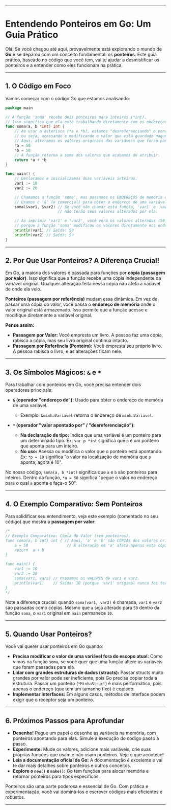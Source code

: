 -----

# Entendendo Ponteiros em Go: Um Guia Prático

Olá\! Se você chegou até aqui, provavelmente está explorando o mundo de **Go** e se deparou com um conceito fundamental: os **ponteiros**. Este guia prático, baseado no código que você tem, vai te ajudar a desmistificar os ponteiros e a entender como eles funcionam na prática.

-----

## 1\. O Código em Foco

Vamos começar com o código Go que estamos analisando:

```go
package main

// A função 'soma' recebe dois ponteiros para inteiros (*int).
// Isso significa que ela está trabalhando diretamente com os endereços de memória das variáveis.
func soma(a, b *int) int {
    // Ao usar o asterisco (*a e *b), estamos "desreferenciando" o ponteiro,
    // ou seja, acessando e modificando o valor que está guardado naquele endereço de memória.
    // Aqui, alteramos os valores originais das variáveis que foram passadas para 50.
    *a = 50
    *b = 50
    // A função retorna a soma dos valores que acabamos de atribuir.
    return *a + *b
}

func main() {
    // Declaramos e inicializamos duas variáveis inteiras.
    var1 := 10
    var2 := 20

    // Chamamos a função 'soma', mas passamos os ENDEREÇOS de memória de var1 e var2.
    // Usamos o '&' (e comercial) para obter o endereço de uma variável.
    soma(&var1, &var2) // Se você não chamar esta função, 'var1' e 'var2'
                       // não terão seus valores alterados por ela.

    // Ao imprimir 'var1' e 'var2', você verá os valores alterados (50),
    // porque a função 'soma' modificou os valores diretamente nos endereços de memória originais.
    println(var1) // Saída: 50
    println(var2) // Saída: 50
}
```

-----

## 2\. Por Que Usar Ponteiros? A Diferença Crucial\!

Em Go, a maioria dos valores é passada para funções por **cópia (passagem por valor)**. Isso significa que a função recebe uma cópia independente da variável original. Qualquer alteração feita nessa cópia não afeta a variável de onde ela veio.

**Ponteiros (passagem por referência)** mudam essa dinâmica. Em vez de passar uma cópia do valor, você passa o **endereço de memória** onde o valor original está armazenado. Isso permite que a função acesse e modifique diretamente a variável original.

**Pense assim:**

  * **Passagem por Valor:** Você empresta um livro. A pessoa faz uma cópia, rabisca a cópia, mas seu livro original continua intacto.
  * **Passagem por Referência (Ponteiro):** Você empresta seu próprio livro. A pessoa rabisca o livro, e as alterações ficam nele.

-----

## 3\. Os Símbolos Mágicos: `&` e `*`

Para trabalhar com ponteiros em Go, você precisa entender dois operadores principais:

  * **`&` (operador "endereço de"):** Usado para obter o endereço de memória de uma variável.

      * Exemplo: `&minhaVariavel` retorna o endereço de `minhaVariavel`.

  * **`*` (operador "valor apontado por" / "desreferenciação"):**

      * **Na declaração de tipo:** Indica que uma variável é um ponteiro para um determinado tipo. Ex: `var p *int` significa que `p` é um ponteiro que aponta para um inteiro.
      * **No uso:** Acessa ou modifica o valor que o ponteiro está apontando. Ex: `*p = 10` significa "o valor na localização de memória que `p` aponta, agora é 10".

No nosso código, `soma(a, b *int)` significa que `a` e `b` são ponteiros para inteiros. Dentro da função, `*a = 50` significa "pegue o valor no endereço para o qual `a` aponta e faça-o 50".

-----

## 4\. O Exemplo Comparativo: Sem Ponteiros

Para solidificar seu entendimento, veja este exemplo (comentado no seu código) que mostra a **passagem por valor**:

```go
/*
// Exemplo Comparativo: Cópia do Valor (sem ponteiros)
func soma(a, b int) int { // Aqui, 'a' e 'b' são CÓPIAS dos valores originais.
    a = 50                 // A alteração em 'a' afeta apenas esta cópia local.
    return  a + b
}

func main() {
    var1 := 10
    var2 := 20
    soma(var1, var2) // Passamos os VALORES de var1 e var2.
    println(var1)    // Saída: 10 (porque 'var1' original nunca foi tocado)
}
*/
```

Note a diferença crucial: quando `soma(var1, var2)` é chamada, `var1` e `var2` são passadas como cópias. Mesmo que `a` seja alterado para `50` dentro da função `soma`, o `var1` original em `main` permanece `10`.

-----

## 5\. Quando Usar Ponteiros?

Você vai querer usar ponteiros em Go quando:

  * **Precisa modificar o valor de uma variável fora do escopo atual:** Como vimos na função `soma`, se você quer que uma função altere as variáveis que foram passadas para ela.
  * **Lidar com grandes estruturas de dados (structs):** Passar structs muito grandes por valor pode ser ineficiente, pois Go precisa copiar toda a estrutura. Passar um ponteiro (`*MinhaStruct`) é mais performático, pois apenas o endereço (que tem um tamanho fixo) é copiado.
  * **Implementar interfaces:** Em alguns casos, métodos de interface podem exigir que o receptor seja um ponteiro.

-----

## 6\. Próximos Passos para Aprofundar

  * **Desenhe\!** Pegue um papel e desenhe as variáveis na memória, com ponteiros apontando para elas. Simule a execução do código passo a passo.
  * **Experimente:** Mude os valores, adicione mais variáveis, crie suas próprias funções que usam e não usam ponteiros. Veja o que acontece\!
  * **Leia a documentação oficial de Go:** A documentação é excelente e vai te dar mais detalhes sobre ponteiros e outros conceitos.
  * **Explore o `new()` e `make()`:** Go tem funções para alocar memória e retornar ponteiros para tipos específicos.

Ponteiros são uma parte poderosa e essencial de Go. Com prática e experimentação, você vai dominá-los e escrever códigos mais eficientes e robustos.

-----